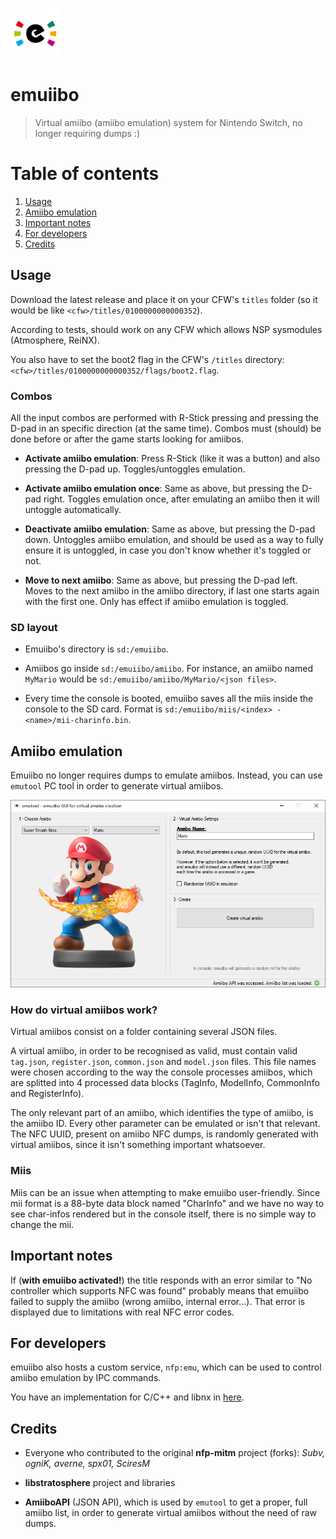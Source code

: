 ![Logo](emutool/PcIcon.png)

# emuiibo

> Virtual amiibo (amiibo emulation) system for Nintendo Switch, no longer requiring dumps :)

# Table of contents

1. [Usage](#usage)
2. [Amiibo emulation](#amiibo-emulation)
3. [Important notes](#important-notes)
4. [For developers](#for-developers)
5. [Credits](#credits)

## Usage

Download the latest release and place it on your CFW's `titles` folder (so it would be like `<cfw>/titles/0100000000000352`).

According to tests, should work on any CFW which allows NSP sysmodules (Atmosphere, ReiNX).

You also have to set the boot2 flag in the CFW's `/titles` directory: `<cfw>/titles/0100000000000352/flags/boot2.flag`.

### Combos

All the input combos are performed with R-Stick pressing and pressing the D-pad in an specific direction (at the same time). Combos must (should) be done before or after the game starts looking for amiibos.

- **Activate amiibo emulation**: Press R-Stick (like it was a button) and also pressing the D-pad up. Toggles/untoggles emulation.

- **Activate amiibo emulation once**: Same as above, but pressing the D-pad right. Toggles emulation once, after emulating an amiibo then it will untoggle automatically.

- **Deactivate amiibo emulation**: Same as above, but pressing the D-pad down. Untoggles amiibo emulation, and should be used as a way to fully ensure it is untoggled, in case you don't know whether it's toggled or not.

- **Move to next amiibo**: Same as above, but pressing the D-pad left. Moves to the next amiibo in the amiibo directory, if last one starts again with the first one. Only has effect if amiibo emulation is toggled.

### SD layout

- Emuiibo's directory is `sd:/emuiibo`.

- Amiibos go inside `sd:/emuiibo/amiibo`. For instance, an amiibo named `MyMario` would be `sd:/emuiibo/amiibo/MyMario/<json files>`.

- Every time the console is booted, emuiibo saves all the miis inside the console to the SD card. Format is `sd:/emuiibo/miis/<index> - <name>/mii-charinfo.bin`.

## Amiibo emulation

Emuiibo no longer requires dumps to emulate amiibos. Instead, you can use `emutool` PC tool in order to generate virtual amiibos.

![Screenshot](emutool/Screenshot.png)

### How do virtual amiibos work?

Virtual amiibos consist on a folder containing several JSON files.

A virtual amiibo, in order to be recognised as valid, must contain valid `tag.json`, `register.json`, `common.json` and `model.json` files. This file names were chosen according to the way the console processes amiibos, which are splitted into 4 processed data blocks (TagInfo, ModelInfo, CommonInfo and RegisterInfo).

The only relevant part of an amiibo, which identifies the type of amiibo, is the amiibo ID. Every other parameter can be emulated or isn't that relevant. The NFC UUID, present on amiibo NFC dumps, is randomly generated with virtual amiibos, since it isn't something important whatsoever.

### Miis

Miis can be an issue when attempting to make emuiibo user-friendly. Since mii format is a 88-byte data block named "CharInfo" and we have no way to see char-infos rendered but in the console itself, there is no simple way to change the mii.

## Important notes

If (**with emuiibo activated!**) the title responds with an error similar to "No controller which supports NFC was found" probably means that emuiibo failed to supply the amiibo (wrong amiibo, internal error...). That error is displayed due to limitations with real NFC error codes.

## For developers

emuiibo also hosts a custom service, `nfp:emu`, which can be used to control amiibo emulation by IPC commands.

You have an implementation for C/C++ and libnx in [here](nfpemu-libnx).

## Credits

- Everyone who contributed to the original **nfp-mitm** project (forks): *Subv, ogniK, averne, spx01, SciresM*

- **libstratosphere** project and libraries

- **AmiiboAPI** (JSON API), which is used by `emutool` to get a proper, full amiibo list, in order to generate virtual amiibos without the need of raw dumps.